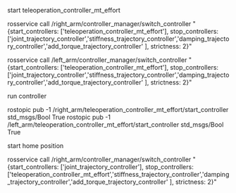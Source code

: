 
start teleoperation_controller_mt_effort

rosservice call /right_arm/controller_manager/switch_controller "{start_controllers: ['teleoperation_controller_mt_effort'], stop_controllers: ['joint_trajectory_controller','stiffness_trajectory_controller','damping_trajectory_controller','add_torque_trajectory_controller' ], strictness: 2}"


rosservice call /left_arm/controller_manager/switch_controller "{start_controllers: ['teleoperation_controller_mt_effort'], stop_controllers: ['joint_trajectory_controller','stiffness_trajectory_controller','damping_trajectory_controller','add_torque_trajectory_controller' ], strictness: 2}"

run controller

rostopic pub -1 /right_arm/teleoperation_controller_mt_effort/start_controller std_msgs/Bool True
rostopic pub -1 /left_arm/teleoperation_controller_mt_effort/start_controller std_msgs/Bool True



start home position

rosservice call /right_arm/controller_manager/switch_controller "{start_controllers: ['joint_trajectory_controller'], stop_controllers: ['teleoperation_controller_mt_effort','stiffness_trajectory_controller','damping_trajectory_controller','add_torque_trajectory_controller' ], strictness: 2}"
